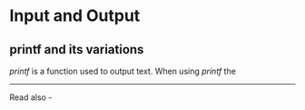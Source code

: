 # Input and Output

## printf and its variations

*printf* is a function used to output text. When using *printf* the 



---
Read also - 